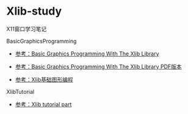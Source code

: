 # Xlib-study
X11窗口学习笔记

BasicGraphicsProgramming 

- [参考：Basic Graphics Programming With The Xlib Library](https://osiris.df.unipi.it/~moruzzi/xlib-programming.html#xlib_compile)

- [参考：Basic Graphics Programming With The Xlib Library PDF版本 ](https://ftp.dim13.org/pub/doc/Xlib.pdf)

- [参考：Xlib基础图形编程](https://blog.csdn.net/arag2009/article/details/18408113)

XlibTutorial 

- [参考：Xlib tutorial part](http://xopendisplay.hilltopia.ca/2009/Jan/Xlib-tutorial-part-1----Beginnings.html)

